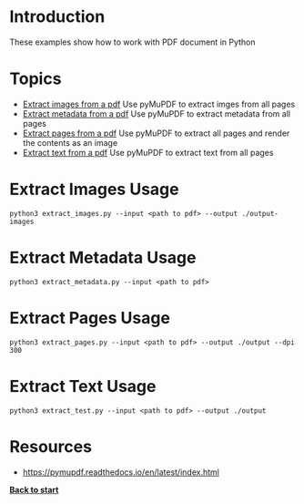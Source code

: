 # Introduction

These examples show how to work with PDF document in Python

# Topics
 - [Extract images from a pdf](/pdf/extract_images.py) Use pyMuPDF to extract imges from all pages
 - [Extract metadata from a pdf](/pdf/extract_metadata.py) Use pyMuPDF to extract metadata from all pages
 - [Extract pages from a pdf](/pdf/extract_pages.py) Use pyMuPDF to extract all pages and render the contents as an image
 - [Extract text from a pdf](/pdf/extract_text.py) Use pyMuPDF to extract text from all pages
 

# Extract Images Usage

`python3 extract_images.py --input <path to pdf> --output ./output-images`

# Extract Metadata Usage

`python3 extract_metadata.py --input <path to pdf>`

# Extract Pages Usage

`python3 extract_pages.py --input <path to pdf> --output ./output --dpi 300`

# Extract Text Usage

`python3 extract_test.py --input <path to pdf> --output ./output`

# Resources

 - https://pymupdf.readthedocs.io/en/latest/index.html

**[Back to start](https://github.com/ccozad/python-playground)**